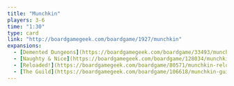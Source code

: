 ```yaml
---
title: "Munchkin"
players: 3-6
time: "1:30"
type: card
link: "http://boardgamegeek.com/boardgame/1927/munchkin"
expansions:
  - [Demented Dungeons](https://boardgamegeek.com/boardgame/33493/munchkin-6-demented-dungeons)
  - [Naughty & Nice](https://boardgamegeek.com/boardgame/128034/munchkin-naughty-nice)
  - [Reloaded!](https://boardgamegeek.com/boardgame/80571/munchkin-reloaded)
  - [The Guild](https://boardgamegeek.com/boardgame/106618/munchkin-guild)
---
```

